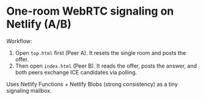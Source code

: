 # One-room WebRTC signaling on Netlify (A/B)

Workflow:
1) Open `top.html` first (Peer A). It resets the single room and posts the offer.
2) Then open `index.html` (Peer B). It reads the offer, posts the answer, and both peers exchange ICE candidates via polling.

Uses Netlify Functions + Netlify Blobs (strong consistency) as a tiny signaling mailbox.